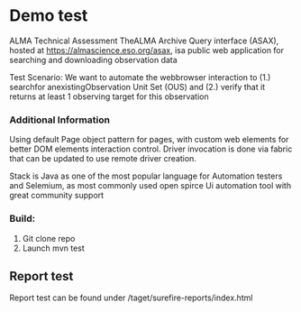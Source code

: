 # Demo test
ALMA Technical Assessment TheALMA Archive Query interface (ASAX), hosted at https://almascience.eso.org/asax, isa public web application for searching and downloading observation data

Test Scenario: We want to automate the webbrowser interaction to (1.) searchfor anexistingObservation Unit Set (OUS) and (2.) verify that it returns at least 1 observing target for this observation

### Additional Information
Using default Page object pattern for pages, with custom web elements for better DOM elements interaction control. Driver invocation is done via fabric that can be updated to use remote driver creation.

Stack is Java as one of the most popular language for Automation testers and Selemium, as most commonly used open spirce  Ui automation tool with great community support

### Build:

1. Git clone repo 
2. Launch mvn test

## Report test

Report test can be found under /taget/surefire-reports/index.html
